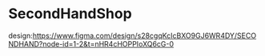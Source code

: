 # SecondHandShop
design:https://www.figma.com/design/s28cgqKcIcBXO9GJ6WR4DY/SECONDHAND?node-id=1-2&t=nHR4cHOPPIoXQ6cG-0
